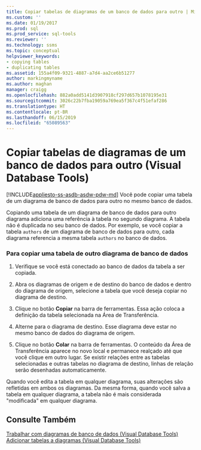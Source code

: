 ```yaml
---
title: Copiar tabelas de diagramas de um banco de dados para outro | Microsoft Docs
ms.custom: ''
ms.date: 01/19/2017
ms.prod: sql
ms.prod_service: sql-tools
ms.reviewer: ''
ms.technology: ssms
ms.topic: conceptual
helpviewer_keywords:
- copying tables
- duplicating tables
ms.assetid: 155a4f09-9321-4887-a7d4-aa2ce6b51277
author: markingmyname
ms.author: maghan
manager: craigg
ms.openlocfilehash: 882a0add5141d3907918cf297d657b1078195e31
ms.sourcegitcommit: 3026c22b7fba19059a769ea5f367c4f51efaf286
ms.translationtype: HT
ms.contentlocale: pt-BR
ms.lasthandoff: 06/15/2019
ms.locfileid: "65089563"
---
```

# <a name="copy-tables-from-one-database-diagrams-to-another-visual-database-tools"></a>Copiar tabelas de diagramas de um banco de dados para outro (Visual Database Tools)
[!INCLUDE[appliesto-ss-asdb-asdw-pdw-md](../../includes/appliesto-ss-asdb-asdw-pdw-md.md)]
Você pode copiar uma tabela de um diagrama de banco de dados para outro no mesmo banco de dados.  
  
Copiando uma tabela de um diagrama de banco de dados para outro diagrama adiciona uma referência à tabela no segundo diagrama. A tabela não é duplicada no seu banco de dados. Por exemplo, se você copiar a tabela `authors` de um diagrama de banco de dados para outro, cada diagrama referencia a mesma tabela `authors` no banco de dados.  
  
### <a name="to-copy-a-table-from-another-database-diagram"></a>Para copiar uma tabela de outro diagrama de banco de dados  
  
1.  Verifique se você está conectado ao banco de dados da tabela a ser copiada.  
  
2.  Abra os diagramas de origem e de destino do banco de dados e dentro do diagrama de origem, selecione a tabela que você deseja copiar no diagrama de destino.  
  
3.  Clique no botão **Copiar** na barra de ferramentas. Essa ação coloca a definição da tabela selecionada na Área de Transferência.  
  
4.  Alterne para o diagrama de destino. Esse diagrama deve estar no mesmo banco de dados do diagrama de origem.  
  
5.  Clique no botão **Colar** na barra de ferramentas. O conteúdo da Área de Transferência aparece no novo local e permanece realçado até que você clique em outro lugar. Se existir relações entre as tabelas selecionadas e outras tabelas no diagrama de destino, linhas de relação serão desenhadas automaticamente.  
  
Quando você edita a tabela em qualquer diagrama, suas alterações são refletidas em ambos os diagramas. Da mesma forma, quando você salva a tabela em qualquer diagrama, a tabela não é mais considerada "modificada" em qualquer diagrama.  
  
## <a name="see-also"></a>Consulte Também  
[Trabalhar com diagramas de banco de dados &#40;Visual Database Tools&#41;](../../ssms/visual-db-tools/work-with-database-diagrams-visual-database-tools.md)  
[Adicionar tabelas a diagramas &#40;Visual Database Tools&#41;](../../ssms/visual-db-tools/add-tables-to-diagrams-visual-database-tools.md)  
  
